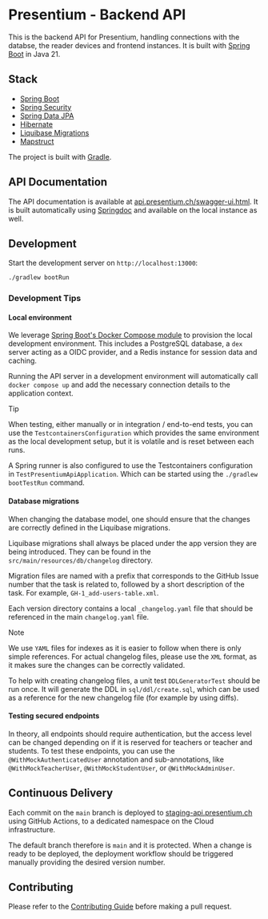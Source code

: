 # Presentium - Backend API

This is the backend API for Presentium, handling connections with the databse, the reader devices and frontend
instances. It is built with [Spring Boot](https://spring.io/projects/spring-boot) in Java 21.

## Stack

- [Spring Boot](https://spring.io/projects/spring-boot)
- [Spring Security](https://spring.io/projects/spring-security)
- [Spring Data JPA](https://spring.io/projects/spring-data-jpa)
- [Hibernate](https://hibernate.org/)
- [Liquibase Migrations](https://www.liquibase.com/)
- [Mapstruct](https://mapstruct.org/)

The project is built with [Gradle](https://gradle.org/).

## API Documentation

The API documentation is available at [api.presentium.ch/swagger-ui.html](https://api.presentium.ch/swagger-ui.html).
It is built automatically using [Springdoc](https://springdoc.org/) and available on the local instance as well.

## Development

Start the development server on `http://localhost:13000`:

```bash
./gradlew bootRun
```

### Development Tips

#### Local environment

We leverage
[Spring Boot's Docker Compose module](https://docs.spring.io/spring-boot/reference/features/dev-services.html#features.dev-services.docker-compose)
to provision the local development environment. This includes a PostgreSQL database, a `dex` server acting as a OIDC
provider, and a Redis instance for session data and caching.

Running the API server in a development environment will automatically call `docker compose up` and add the necessary
connection details to the application context.

> [!TIP]
> When testing, either manually or in integration / end-to-end tests, you can use the `TestcontainersConfiguration` which
> provides the same environment as the local development setup, but it is volatile and is reset between each runs.
> 
> A Spring runner is also configured to use the Testcontainers configuration in `TestPresentiumApiApplication`. Which
> can be started using the `./gradlew bootTestRun` command.

#### Database migrations

When changing the database model, one should ensure that the changes are correctly defined in the Liquibase migrations.

Liquibase migrations shall always be placed under the app version they are being introduced. They can be found in the
`src/main/resources/db/changelog` directory.

Migration files are named with a prefix that corresponds to the GitHub Issue number that the task is related to,
followed by a short description of the task. For example, `GH-1_add-users-table.xml`.

Each version directory contains a local `_changelog.yaml` file that should be referenced in the main `changelog.yaml`
file.

> [!NOTE]
> We use `YAML` files for indexes as it is easier to follow when there is only simple references.
> For actual changelog files, please use the `XML` format, as it makes sure the changes can be correctly validated.

To help with creating changelog files, a unit test `DDLGeneratorTest` should be run once. It will generate the DDL in
`sql/ddl/create.sql`, which can be used as a reference for the new changelog file (for example by using diffs).

#### Testing secured endpoints

In theory, all endpoints should require authentication, but the access level can be changed depending
on if it is reserved for teachers or teacher and students. To test these endpoints, you can use the
`@WithMockAuthenticatedUser` annotation and sub-annotations, like `@WithMockTeacherUser`, 
`@WithMockStudentUser`, or `@WithMockAdminUser`.

## Continuous Delivery

Each commit on the `main` branch is deployed to [staging-api.presentium.ch](https://staging-api.presentium.ch)
using GitHub Actions, to a dedicated namespace on the Cloud infrastructure.

The default branch therefore is `main` and it is protected. When a change is ready to be deployed,
the deployment workflow should be triggered manually providing the desired version number.

## Contributing

Please refer to the [Contributing Guide][contributing] before making a pull request.

[contributing]: https://github.com/presentium/meta/blob/main/CONTRIBUTING.md
